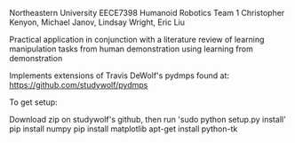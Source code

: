 Northeastern University
EECE7398 Humanoid Robotics Team 1
Christopher Kenyon,
Michael Janov,
Lindsay Wright,
Eric Liu

Practical application in conjunction with a literature review of learning manipulation tasks from human demonstration using learning from demonstration

Implements extensions of Travis DeWolf's pydmps found at:
https://github.com/studywolf/pydmps


To get setup:

Download zip on studywolf's github, then run 'sudo python setup.py install'
pip install numpy
pip install matplotlib
apt-get install python-tk
